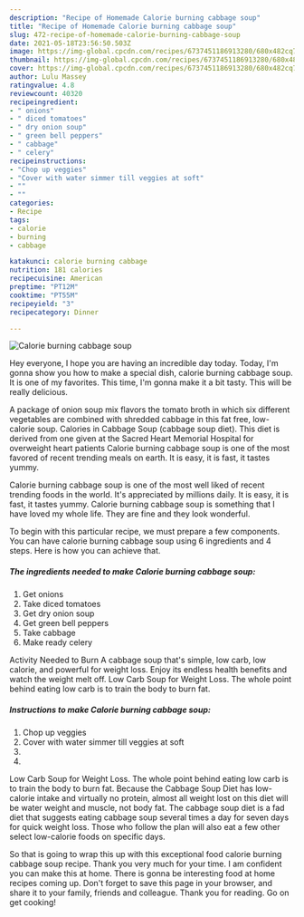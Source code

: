 ```yaml
---
description: "Recipe of Homemade Calorie burning cabbage soup"
title: "Recipe of Homemade Calorie burning cabbage soup"
slug: 472-recipe-of-homemade-calorie-burning-cabbage-soup
date: 2021-05-18T23:56:50.503Z
image: https://img-global.cpcdn.com/recipes/6737451186913280/680x482cq70/calorie-burning-cabbage-soup-recipe-main-photo.jpg
thumbnail: https://img-global.cpcdn.com/recipes/6737451186913280/680x482cq70/calorie-burning-cabbage-soup-recipe-main-photo.jpg
cover: https://img-global.cpcdn.com/recipes/6737451186913280/680x482cq70/calorie-burning-cabbage-soup-recipe-main-photo.jpg
author: Lulu Massey
ratingvalue: 4.8
reviewcount: 40320
recipeingredient:
- " onions"
- " diced tomatoes"
- " dry onion soup"
- " green bell peppers"
- " cabbage"
- " celery"
recipeinstructions:
- "Chop up veggies"
- "Cover with water simmer till veggies at soft"
- ""
- ""
categories:
- Recipe
tags:
- calorie
- burning
- cabbage

katakunci: calorie burning cabbage 
nutrition: 181 calories
recipecuisine: American
preptime: "PT12M"
cooktime: "PT55M"
recipeyield: "3"
recipecategory: Dinner

---
```



![Calorie burning cabbage soup](https://img-global.cpcdn.com/recipes/6737451186913280/680x482cq70/calorie-burning-cabbage-soup-recipe-main-photo.jpg)

Hey everyone, I hope you are having an incredible day today. Today, I'm gonna show you how to make a special dish, calorie burning cabbage soup. It is one of my favorites. This time, I'm gonna make it a bit tasty. This will be really delicious.

A package of onion soup mix flavors the tomato broth in which six different vegetables are combined with shredded cabbage in this fat free, low-calorie soup. Calories in Cabbage Soup (cabbage soup diet). This diet is derived from one given at the Sacred Heart Memorial Hospital for overweight heart patients Calorie burning cabbage soup is one of the most favored of recent trending meals on earth. It is easy, it is fast, it tastes yummy.

Calorie burning cabbage soup is one of the most well liked of recent trending foods in the world. It's appreciated by millions daily. It is easy, it is fast, it tastes yummy. Calorie burning cabbage soup is something that I have loved my whole life. They are fine and they look wonderful.


To begin with this particular recipe, we must prepare a few components. You can have calorie burning cabbage soup using 6 ingredients and 4 steps. Here is how you can achieve that.

<!--inarticleads1-->

##### The ingredients needed to make Calorie burning cabbage soup:

1. Get  onions
1. Take  diced tomatoes
1. Get  dry onion soup
1. Get  green bell peppers
1. Take  cabbage
1. Make ready  celery


Activity Needed to Burn A cabbage soup that&#39;s simple, low carb, low calorie, and powerful for weight loss. Enjoy its endless health benefits and watch the weight melt off. Low Carb Soup for Weight Loss. The whole point behind eating low carb is to train the body to burn fat. 

<!--inarticleads2-->

##### Instructions to make Calorie burning cabbage soup:

1. Chop up veggies
1. Cover with water simmer till veggies at soft
1. 
1. 


Low Carb Soup for Weight Loss. The whole point behind eating low carb is to train the body to burn fat. Because the Cabbage Soup Diet has low-calorie intake and virtually no protein, almost all weight lost on this diet will be water weight and muscle, not body fat. The cabbage soup diet is a fad diet that suggests eating cabbage soup several times a day for seven days for quick weight loss. Those who follow the plan will also eat a few other select low-calorie foods on specific days. 

So that is going to wrap this up with this exceptional food calorie burning cabbage soup recipe. Thank you very much for your time. I am confident you can make this at home. There is gonna be interesting food at home recipes coming up. Don't forget to save this page in your browser, and share it to your family, friends and colleague. Thank you for reading. Go on get cooking!
